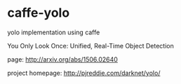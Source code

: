 # caffe-yolo
yolo implementation using caffe

You Only Look Once: Unified, Real-Time Object Detection

page:
http://arxiv.org/abs/1506.02640

project homepage:
http://pjreddie.com/darknet/yolo/
